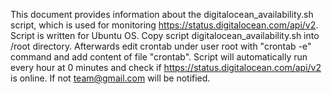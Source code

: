 This document provides information about the digitalocean_availability.sh script, which is used for monitoring https://status.digitalocean.com/api/v2. Script is written for Ubuntu OS. Copy script digitalocean_availability.sh into /root directory. Afterwards edit crontab under user root with "crontab -e" command and add content of file "crontab". Script will automatically run every hour at 0 minutes and check if https://status.digitalocean.com/api/v2 is online. If not team@gmail.com will be notified.

